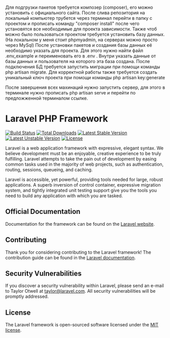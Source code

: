 Для подгрузки пакетов требуется композер (composer), его можно установить с официального сайта. После слива репозитория на локальный компьютер трубется через терминал перейти в папку с проектом и прописать команду "composer install" после чего установятся все необходимые для проекта зависимости.
Также чтоб можно было пользоваться проектом требуется установить базу данных. (На локальном у меня стоит phpmyadmin, на серверах можно просто через MySql)
После установки пакетов и создания базы данных её необходимо указать для проекта. Для этого нужно найти файл .env_example и переименовать его в .env . Внутри указать данные от базы данных и пользователя на которого эта база создана. 
После подключения БД  требуется запустить миграции при помощи команды php artisan migrate.
Для корректной работы также требуется создать уникальный ключ проекта при помощи команды  php artisan key:generate

После завершения всех махинаций нужно запустить сервер, для этого в терминале нужно прописать php artisan serve и перейти по предложженной терминалом ссылке. 


# Laravel PHP Framework

[![Build Status](https://travis-ci.org/laravel/framework.svg)](https://travis-ci.org/laravel/framework)
[![Total Downloads](https://poser.pugx.org/laravel/framework/d/total.svg)](https://packagist.org/packages/laravel/framework)
[![Latest Stable Version](https://poser.pugx.org/laravel/framework/v/stable.svg)](https://packagist.org/packages/laravel/framework)
[![Latest Unstable Version](https://poser.pugx.org/laravel/framework/v/unstable.svg)](https://packagist.org/packages/laravel/framework)
[![License](https://poser.pugx.org/laravel/framework/license.svg)](https://packagist.org/packages/laravel/framework)

Laravel is a web application framework with expressive, elegant syntax. We believe development must be an enjoyable, creative experience to be truly fulfilling. Laravel attempts to take the pain out of development by easing common tasks used in the majority of web projects, such as authentication, routing, sessions, queueing, and caching.

Laravel is accessible, yet powerful, providing tools needed for large, robust applications. A superb inversion of control container, expressive migration system, and tightly integrated unit testing support give you the tools you need to build any application with which you are tasked.

## Official Documentation

Documentation for the framework can be found on the [Laravel website](http://laravel.com/docs).

## Contributing

Thank you for considering contributing to the Laravel framework! The contribution guide can be found in the [Laravel documentation](http://laravel.com/docs/contributions).

## Security Vulnerabilities

If you discover a security vulnerability within Laravel, please send an e-mail to Taylor Otwell at taylor@laravel.com. All security vulnerabilities will be promptly addressed.

## License

The Laravel framework is open-sourced software licensed under the [MIT license](http://opensource.org/licenses/MIT).
